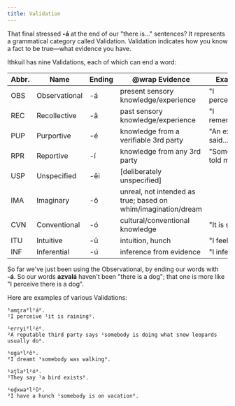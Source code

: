 ```yaml
---
title: Validation
---
```


That final stressed **-á** at the end of our "there is..." sentences? It
represents a grammatical category called Validation. Validation indicates how
you know a fact to be true—­what evidence you have.

Ithkuil has nine Validations, each of which can end a word:

| Abbr. | Name          | Ending | @wrap Evidence                                                | Example              |
| ----- | ------------- | ------ | ------------------------------------------------------------- | -------------------- |
| OBS   | Observational | -á     | present sensory knowledge/experience                          | "I perceive..."      |
| REC   | Recollective  | -â     | past sensory knowledge/experience                             | "I remember..."      |
| PUP   | Purportive    | -é     | knowledge from a verifiable 3rd party                         | "An expert said..."  |
| RPR   | Reportive     | -í     | knowledge from any 3rd party                                  | "Someone told me..." |
| USP   | Unspecified   | -êi    | [deliberately unspecified]                                    |
| IMA   | Imaginary     | -ô     | unreal, not intended as true; based on whim/imagination/dream |
| CVN   | Conventional  | -ó     | cultural/conventional knowledge                               | "It is said..."      |
| ITU   | Intuitive     | -û     | intuition, hunch                                              | "I feel..."          |
| INF   | Inferential   | -ú     | inference from evidence                                       | "I infer..."         |

So far we've just been using the Observational, by ending our words with **-á**.
So our words **azvalá** haven't been "there is a dog"; that one is more like "I
perceive there is a dog".

Here are examples of various Validations:

```cx
¹amţra⁰l²á⁰.
²I perceive ¹it is raining⁰.

¹erryi⁰l²é⁰.
²A reputable third party says ¹somebody is doing what snow leopards usually do⁰.

¹oga⁰l²ô⁰.
²I dreamt ¹somebody was walking⁰.

¹aţla⁰l²ó⁰.
²They say ¹a bird exists⁰.

¹eḑxwa⁰l²û⁰.
²I have a hunch ¹somebody is on vacation⁰.
```
